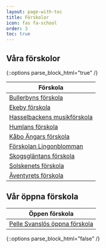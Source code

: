 ```yaml
---
layout: page-with-toc
title: Förskolor
icon: fas fa-school
order: 3
toc: true
---
```


## Våra förskolor

{::options parse_block_html="true" /}
<div class="table-wrapper">

| Förskola |
| -------- |
| <a href="https://www.bullerbyns-forskola.se/" target="_blank">Bullerbyns förskola</a> |
| <a href="https://ekebyforskola.se/" target="_blank">Ekeby förskola</a> |
| <a href="https://www.hasselbacken.nu/" target="_blank">Hasselbackens musikförskola</a> |
| <a href="https://humlans.nu/" target="_blank">Humlans förskola</a> |
| <a href="https://kaboangar.se/" target="_blank">Kåbo Ängars förskola</a> |
| <a href="https://lingonblommans.se/" target="_blank">Förskolan Lingonblomman</a> |
| <a href="https://www.forskolankasper.se/" target="_blank">Skogsgläntans förskola</a> |
| <a href="https://solskenetsforskola.se/" target="_blank">Solskenets förskola</a> |
| <a href="https://aventyretsforskola.se/" target="_blank">Äventyrets förskola</a> |

</div>

## Vår öppna förskola

<div class="table-wrapper">

| Öppen förskola |
| -------- |
| <a href="https://xn--svansls-f1a.se/" target="_blank">Pelle Svanslös öppna förskola</a> |

</div>
{::options parse_block_html="false" /}







